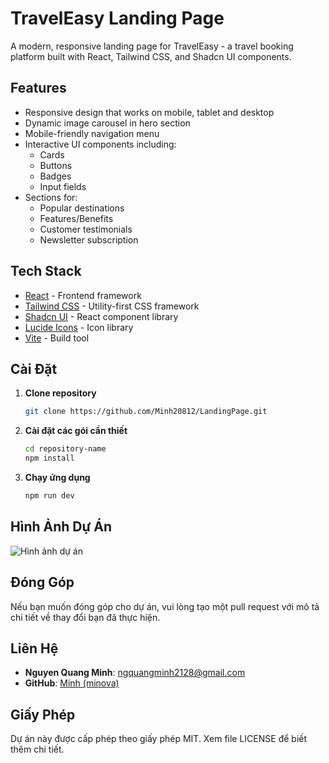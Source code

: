 # TravelEasy Landing Page

A modern, responsive landing page for TravelEasy - a travel booking platform built with React, Tailwind CSS, and Shadcn UI components.

## Features

- Responsive design that works on mobile, tablet and desktop
- Dynamic image carousel in hero section
- Mobile-friendly navigation menu
- Interactive UI components including:
  - Cards
  - Buttons 
  - Badges
  - Input fields
- Sections for:
  - Popular destinations
  - Features/Benefits
  - Customer testimonials 
  - Newsletter subscription

## Tech Stack

- [React](https://react.dev/) - Frontend framework
- [Tailwind CSS](https://tailwindcss.com/) - Utility-first CSS framework
- [Shadcn UI](https://ui.shadcn.com/) - React component library
- [Lucide Icons](https://lucide.dev/) - Icon library
- [Vite](https://vitejs.dev/) - Build tool

## Cài Đặt
1. **Clone repository**
   ```bash
   git clone https://github.com/Minh20812/LandingPage.git
   ```
2. **Cài đặt các gói cần thiết**
   ```bash
   cd repository-name
   npm install
   ```
3. **Chạy ứng dụng**
   ```bash
   npm run dev
   ```

## Hình Ảnh Dự Án
![Hình ảnh dự án](https://i.imgur.com/yhJxLDd.png)


## Đóng Góp
Nếu bạn muốn đóng góp cho dự án, vui lòng tạo một pull request với mô tả chi tiết về thay đổi bạn đã thực hiện.

## Liên Hệ
- **Nguyen Quang Minh**: [ngquangminh2128@gmail.com](mailto:ngquangminh2128@gmail.com)
- **GitHub**: [Minh (minova)](https://github.com/Minh20812)

## Giấy Phép
Dự án này được cấp phép theo giấy phép MIT. Xem file LICENSE để biết thêm chi tiết.
